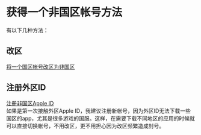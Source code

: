 # 获得一个非国区帐号方法
有以下几种方法：
## 改区
[将一个国区帐号改区为非国区](apple_products_tips/AppleID/change_region.md)
## 注册外区ID
[注册非国区Apple ID](apple_products_tips/AppleID/register_not_chinese_mainland_account.md)  
如果是第一次接触外区Apple ID，我建议注册新帐号，因为外区ID无法下载一些国区的app，尤其是很多游戏的国服。这样，在需要下载不同地区的应用的时候就可以直接切换帐号，不用改区，更不用担心因为改区频繁造成封号。
